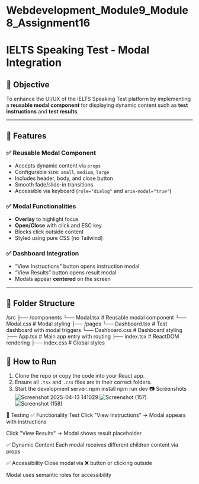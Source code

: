 # Webdevelopment_Module9_Module8_Assignment16
# IELTS Speaking Test - Modal Integration 

## 📌 Objective
To enhance the UI/UX of the IELTS Speaking Test platform by implementing a **reusable modal component** for displaying dynamic content such as **test instructions** and **test results**.

---

## 🧩 Features

### ✅ Reusable Modal Component
- Accepts dynamic content via `props`
- Configurable size: `small`, `medium`, `large`
- Includes header, body, and close button
- Smooth fade/slide-in transitions
- Accessible via keyboard (`role="dialog"` and `aria-modal="true"`)

### ✅ Modal Functionalities
- **Overlay** to highlight focus
- **Open/Close** with click and ESC key
- Blocks click outside content
- Styled using pure CSS (no Tailwind)

### ✅ Dashboard Integration
- “View Instructions” button opens instruction modal
- “View Results” button opens result modal
- Modals appear **centered** on the screen

---

## 📁 Folder Structure

/src 
├── /components 
└── Modal.tsx # Reusable modal component 
└── Modal.css # Modal styling 
├── /pages 
└── Dashboard.tsx # Test dashboard with modal triggers 
└── Dashboard.css # Dashboard styling 
├── App.tsx # Main app entry with routing 
├── index.tsx # ReactDOM rendering 
├── index.css # Global styles

## 🚀 How to Run

1. Clone the repo or copy the code into your React app.
2. Ensure all `.tsx` and `.css` files are in their correct folders.
3. Start the development server:
   npm install
   npm run dev
📷 Screenshots
![Screenshot 2025-04-13 141029](https://github.com/user-attachments/assets/8a5e6e0b-8b18-48d1-880b-072bb18899e6)
![Screenshot (157)](https://github.com/user-attachments/assets/e29815b0-39f8-433f-a69e-60593170c626)
![Screenshot (158)](https://github.com/user-attachments/assets/1ad102b1-0670-40dc-8965-794b084fb25c)

🧪 Testing
✅ Functionality Test
Click "View Instructions" → Modal appears with instructions

Click "View Results" → Modal shows result placeholder

✅ Dynamic Content
Each modal receives different children content via props

✅ Accessibility
Close modal via ❌ button or clicking outside

Modal uses semantic roles for accessibility

